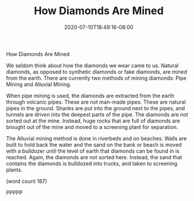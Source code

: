 ﻿---
title: "How Diamonds Are Mined"
date: 2020-07-10T18:49:16-08:00
description: "Diamonds Tips for Web Success"
featured_image: "/images/Diamonds.jpg"
tags: ["Diamonds"]
---

How Diamonds Are Mined

We seldom think about how the diamonds 
we wear came to us. Natural diamonds, as 
opposed to synthetic diamonds or fake 
diamonds, are mined from the earth. There 
are currently two methods of mining 
diamonds: Pipe Mining and Alluvial Mining.

When pipe mining is used, the diamonds 
are extracted from the earth through volcanic 
pipes. These are not man-made pipes. These 
are natural pipes in the ground. Shanks are 
put into the ground next to the pipes, and 
tunnels are driven into the deepest parts of
the pipe. The diamonds are not sorted out at 
the mine. Instead, huge rocks that are full of 
diamonds are brought out of the mine and 
moved to a screening plant for separation. 

The Alluvial mining method is done in 
riverbeds and on beaches. Walls are built to 
hold back the water and the sand on the bank 
or beach is moved with a bulldozer until the 
level of earth that diamonds can be found in 
is reached. Again, the diamonds are not 
sorted here. Instead, the sand that contains 
the diamonds is bulldozed into trucks, and 
taken to screening plants.  

(word count 187)

PPPPP

